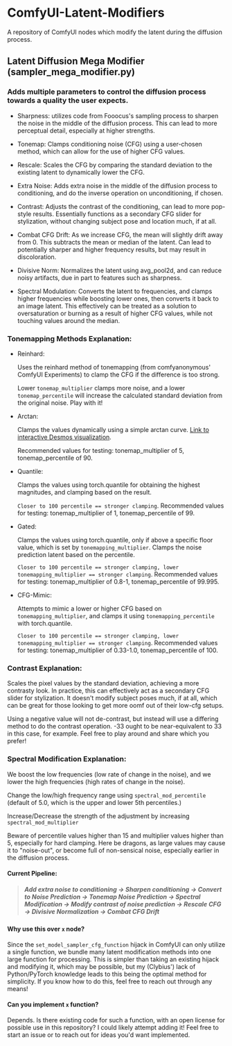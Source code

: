 # ComfyUI-Latent-Modifiers
A repository of ComfyUI nodes which modify the latent during the diffusion process.


## Latent Diffusion Mega Modifier (sampler_mega_modifier.py)
### Adds multiple parameters to control the diffusion process towards a quality the user expects.
* Sharpness: utilizes code from Fooocus's sampling process to sharpen the noise in the middle of the diffusion process.
This can lead to more perceptual detail, especially at higher strengths.

* Tonemap: Clamps conditioning noise (CFG) using a user-chosen method, which can allow for the use of higher CFG values.

* Rescale: Scales the CFG by comparing the standard deviation to the existing latent to dynamically lower the CFG.

* Extra Noise: Adds extra noise in the middle of the diffusion process to conditioning, and do the inverse operation on unconditioning, if chosen.

* Contrast: Adjusts the contrast of the conditioning, can lead to more pop-style results. Essentially functions as a secondary CFG slider for stylization, without changing subject pose and location much, if at all.

* Combat CFG Drift: As we increase CFG, the mean will slightly drift away from 0. This subtracts the mean or median of the latent. Can lead to potentially sharper and higher frequency results, but may result in discoloration.

* Divisive Norm: Normalizes the latent using avg_pool2d, and can reduce noisy artifacts, due in part to features such as sharpness.

* Spectral Modulation: Converts the latent to frequencies, and clamps higher frequencies while boosting lower ones, then converts it back to an image latent. This effectively can be treated as a solution to oversaturation or burning as a result of higher CFG values, while not touching values around the median.

### Tonemapping Methods Explanation:
* Reinhard: <p>Uses the reinhard method of tonemapping (from comfyanonymous' ComfyUI Experiments) to clamp the CFG if the difference is too strong.

  Lower `tonemap_multiplier` clamps more noise, and a lower `tonemap_percentile` will increase the calculated standard deviation from the original noise. Play with it!</p>
* Arctan: <p>Clamps the values dynamically using a simple arctan curve. [Link to interactive Desmos visualization](https://www.desmos.com/calculator/e4nrcdpqbl).

  Recommended values for testing: tonemap_multiplier of 5, tonemap_percentile of 90.</p>
* Quantile: <p>Clamps the values using torch.quantile for obtaining the highest magnitudes, and clamping based on the result.


  `Closer to 100 percentile == stronger clamping`. Recommended values for testing: tonemap_multiplier of 1, tonemap_percentile of 99.</p>
* Gated: <p>Clamps the values using torch.quantile, only if above a specific floor value, which is set by `tonemapping_multiplier`. Clamps the noise prediction latent based on the percentile.


  `Closer to 100 percentile == stronger clamping, lower tonemapping_multiplier == stronger clamping`. Recommended values for testing: tonemap_multiplier of 0.8-1, tonemap_percentile of 99.995.</p>
* CFG-Mimic: <p>Attempts to mimic a lower or higher CFG based on `tonemapping_multiplier`, and clamps it using `tonemapping_percentile` with torch.quantile.


  `Closer to 100 percentile == stronger clamping, lower tonemapping_multiplier == stronger clamping`. Recommended values for testing: tonemap_multiplier of 0.33-1.0, tonemap_percentile of 100.</p>

### Contrast Explanation:
<p>Scales the pixel values by the standard deviation, achieving a more contrasty look. In practice, this can effectively act as a secondary CFG slider for stylization. It doesn't modify subject poses much, if at all, which can be great for those looking to get more oomf out of their low-cfg setups.

Using a negative value will not de-contrast, but instead will use a differing method to do the contrast operation. -33 ought to be near-equivalent to 33 in this case, for example. Feel free to play around and share which you prefer!</p>

### Spectral Modification Explanation:
<p>We boost the low frequencies (low rate of change in the noise), and we lower the high frequencies (high rates of change in the noise). 

Change the low/high frequency range using `spectral_mod_percentile` (default of 5.0, which is the upper and lower 5th percentiles.)

Increase/Decrease the strength of the adjustment by increasing `spectral_mod_multiplier`

Beware of percentile values higher than 15 and multiplier values higher than 5, especially for hard clamping. Here be dragons, as large values may cause it to "noise-out", or become full of non-sensical noise, especially earlier in the diffusion process.</p>


#### Current Pipeline:
>##### Add extra noise to conditioning -> Sharpen conditioning -> Convert to Noise Prediction -> Tonemap Noise Prediction -> Spectral Modification -> Modify contrast of noise prediction -> Rescale CFG -> Divisive Normalization -> Combat CFG Drift

#### Why use this over `x` node?
Since the `set_model_sampler_cfg_function` hijack in ComfyUI can only utilize a single function, we bundle many latent modification methods into one large function for processing. This is simpler than taking an existing hijack and modifying it, which may be possible, but my (Clybius') lack of Python/PyTorch knowledge leads to this being the optimal method for simplicity. If you know how to do this, feel free to reach out through any means!

#### Can you implement `x` function?
Depends. Is there existing code for such a function, with an open license for possible use in this repository? I could likely attempt adding it! Feel free to start an issue or to reach out for ideas you'd want implemented.
